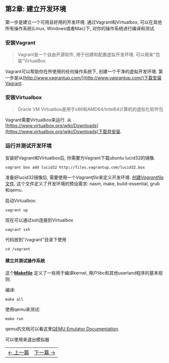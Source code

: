## 第2章: 建立开发环境


第一步是建立一个可用且好用的开发环境. 通过Vagrant和Virtualbox, 可以在其他所有操作系统(Linux, Windows或者Mac)下, 对你的操作系统进行编译和测试.

### 安装Vagrant
> Vagrant是一个自由开源软件, 用于创建和配置虚拟开发环境. 可以用来"包装"VirtualBox.

Vagrant可以帮助你在所使用的任何操作系统下, 创建一个干净的虚拟开发环境. 第一步是从[http://www.vagrantup.com/](http://www.vagrantup.com/)下载安装Vagrant.

### 安装Virtualbox

> Oracle VM Virtualbox是用于x86和AMD64/Intel64计算机的虚拟化软件包

Vagrant需要Virtualbox来运行. 从[https://www.virtualbox.org/wiki/Downloads](https://www.virtualbox.org/wiki/Downloads)下载并安装.

### 运行并测试开发环境

安装好Vagrant和Virtualbox后, 你需要为Vagrant下载ubuntu lucid32的镜像.

```
vagrant box add lucid32 http://files.vagrantup.com/lucid32.box
```

准备好lucid32镜像后, 需要使用一个*Vagrantfile*来定义开发环境. [创建*Vagrantfile*文件](https://github.com/SamyPesse/How-to-Make-a-Computer-Operating-System/blob/master/src/Vagrantfile). 这个文件定义了开发环境的预设需求: nasm, make, build-essential, grub和qemu.

启动Virtualbox:

```
vagrant up
```

现在可以通过ssh连接到Virtualbox

```
vagrant ssh
```

代码放到"/vagrant"目录下使用

```
cd /vagrant
```

#### 建立并测试操作系统

这个[**Makefile**](https://github.com/SamyPesse/How-to-Make-a-Computer-Operating-System/blob/master/src/Makefile) 定义了一些用于编译kernel, 用户libc和其他userland程序的基本规则.

编译:

```
make all
```

使用qemu来测试:

```
make run
```

qemu的文档可以看这里[QEMU Emulator Documentation](http://wiki.qemu.org/download/qemu-doc.html).

可以使用<Ctrl-a x>来退出模拟器

<table><tr><td><a href="../Chapter-1/README.md" >&larr; 上一篇</a></td><td><a href="../Chapter-3/README.md" >下一篇 &rarr;</a></td></tr></table>